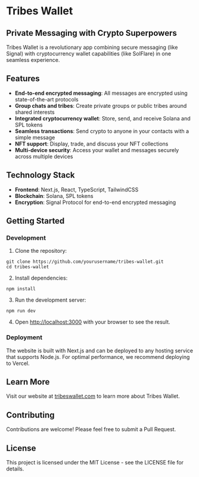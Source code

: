 # Tribes Wallet

## Private Messaging with Crypto Superpowers

Tribes Wallet is a revolutionary app combining secure messaging (like Signal) with cryptocurrency wallet capabilities (like SolFlare) in one seamless experience.

## Features

- **End-to-end encrypted messaging**: All messages are encrypted using state-of-the-art protocols
- **Group chats and tribes**: Create private groups or public tribes around shared interests
- **Integrated cryptocurrency wallet**: Store, send, and receive Solana and SPL tokens
- **Seamless transactions**: Send crypto to anyone in your contacts with a simple message
- **NFT support**: Display, trade, and discuss your NFT collections
- **Multi-device security**: Access your wallet and messages securely across multiple devices

## Technology Stack

- **Frontend**: Next.js, React, TypeScript, TailwindCSS
- **Blockchain**: Solana, SPL tokens
- **Encryption**: Signal Protocol for end-to-end encrypted messaging

## Getting Started

### Development

1. Clone the repository:
```
git clone https://github.com/yourusername/tribes-wallet.git
cd tribes-wallet
```

2. Install dependencies:
```
npm install
```

3. Run the development server:
```
npm run dev
```

4. Open [http://localhost:3000](http://localhost:3000) with your browser to see the result.

### Deployment

The website is built with Next.js and can be deployed to any hosting service that supports Node.js. For optimal performance, we recommend deploying to Vercel.

## Learn More

Visit our website at [tribeswallet.com](https://tribeswallet.com) to learn more about Tribes Wallet.

## Contributing

Contributions are welcome! Please feel free to submit a Pull Request.

## License

This project is licensed under the MIT License - see the LICENSE file for details. 
